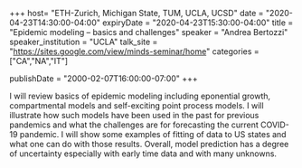 +++
  host= "ETH-Zurich, Michigan State, TUM, UCLA, UCSD"
  date = "2020-04-23T14:30:00-04:00"
  expiryDate = "2020-04-23T15:30:00-04:00"
  title = "Epidemic modeling – basics and challenges"
  speaker = "Andrea Bertozzi"
  speaker_institution = "UCLA"
  talk_site = "https://sites.google.com/view/minds-seminar/home"
  categories = ["CA","NA","IT"]

  publishDate = "2000-02-07T16:00:00-07:00"
+++

I will review basics of epidemic modeling including eponential growth, compartmental models and self-exciting point process models.  I will illustrate how such models have been used in the past for previous pandemics and what the challenges are for forecasting the current COVID-19 pandemic.  I will show some examples of fitting of data to US states and what one can do with those results.  Overall, model prediction has a degree of uncertainty especially with early time data and with many unknowns.